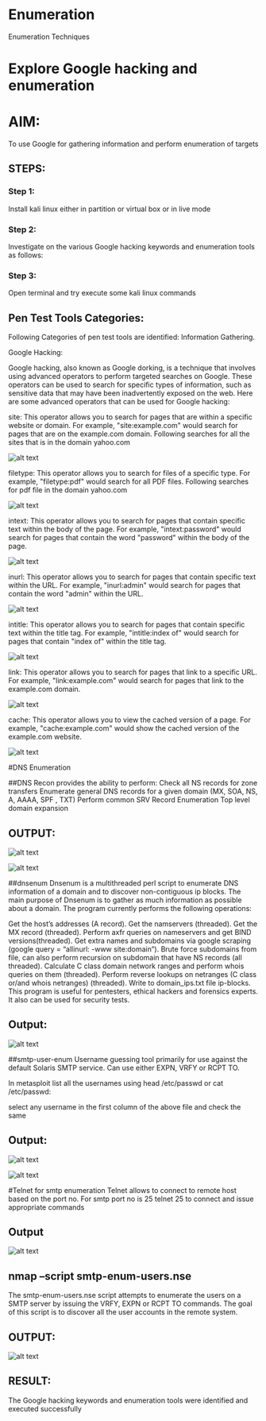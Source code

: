 # Enumeration
Enumeration Techniques

# Explore Google hacking and enumeration 

# AIM:

To use Google for gathering information and perform enumeration of targets

## STEPS:

### Step 1:

Install kali linux either in partition or virtual box or in live mode

### Step 2:

Investigate on the various Google hacking keywords and enumeration tools as follows:


### Step 3:
Open terminal and try execute some kali linux commands

## Pen Test Tools Categories:  

Following Categories of pen test tools are identified:
Information Gathering.

Google Hacking:

Google hacking, also known as Google dorking, is a technique that involves using advanced operators to perform targeted searches on Google. These operators can be used to search for specific types of information, such as sensitive data that may have been inadvertently exposed on the web. Here are some advanced operators that can be used for Google hacking:

site: This operator allows you to search for pages that are within a specific website or domain. For example, "site:example.com" would search for pages that are on the example.com domain.
Following searches for all the sites that is in the domain yahoo.com

![alt text](image.png)

filetype: This operator allows you to search for files of a specific type. For example, "filetype:pdf" would search for all PDF files.
Following searches for pdf file in the domain yahoo.com

![alt text](image-1.png)


intext: This operator allows you to search for pages that contain specific text within the body of the page. For example, "intext:password" would search for pages that contain the word "password" within the body of the page.

![alt text](image-2.png)


inurl: This operator allows you to search for pages that contain specific text within the URL. For example, "inurl:admin" would search for pages that contain the word "admin" within the URL.

![alt text](image-3.png)

intitle: This operator allows you to search for pages that contain specific text within the title tag. For example, "intitle:index of" would search for pages that contain "index of" within the title tag.

![alt text](<Screenshot 2025-03-15 133431.png>)

link: This operator allows you to search for pages that link to a specific URL. For example, "link:example.com" would search for pages that link to the example.com domain.

![alt text](image-4.png)

cache: This operator allows you to view the cached version of a page. For example, "cache:example.com" would show the cached version of the example.com website.

![alt text](image-5.png)

 
#DNS Enumeration


##DNS Recon
provides the ability to perform:
Check all NS records for zone transfers
Enumerate general DNS records for a given domain (MX, SOA, NS, A, AAAA, SPF , TXT)
Perform common SRV Record Enumeration
Top level domain expansion
## OUTPUT:

![alt text](dnsrecon.png)

![alt text](dns2.png)

##dnsenum
Dnsenum is a multithreaded perl script to enumerate DNS information of a domain and to discover non-contiguous ip blocks. The main purpose of Dnsenum is to gather as much information as possible about a domain. The program currently performs the following operations:

Get the host’s addresses (A record).
Get the namservers (threaded).
Get the MX record (threaded).
Perform axfr queries on nameservers and get BIND versions(threaded).
Get extra names and subdomains via google scraping (google query = “allinurl: -www site:domain”).
Brute force subdomains from file, can also perform recursion on subdomain that have NS records (all threaded).
Calculate C class domain network ranges and perform whois queries on them (threaded).
Perform reverse lookups on netranges (C class or/and whois netranges) (threaded).
Write to domain_ips.txt file ip-blocks.
This program is useful for pentesters, ethical hackers and forensics experts. It also can be used for security tests.

## Output:

![alt text](dnsenum.png)



##smtp-user-enum
Username guessing tool primarily for use against the default Solaris SMTP service. Can use either EXPN, VRFY or RCPT TO.


In metasploit list all the usernames using head /etc/passwd or cat /etc/passwd:

select any username in the first column of the above file and check the same

## Output:
![alt text](image-7.png)

![alt text](image-8.png)


#Telnet for smtp enumeration
Telnet allows to connect to remote host based on the port no. For smtp port no is 25
telnet <host address> 25 to connect
and issue appropriate commands
  
## Output

![alt text](telnet.png)


  
  

## nmap –script smtp-enum-users.nse <hostname>

The smtp-enum-users.nse script attempts to enumerate the users on a SMTP server by issuing the VRFY, EXPN or RCPT TO commands. The goal of this script is to discover all the user accounts in the remote system.


## OUTPUT:
![alt text](image-6.png)


## RESULT:
The Google hacking keywords and enumeration tools were identified and executed successfully


